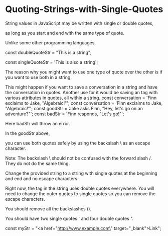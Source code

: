 # Quoting-Strings-with-Single-Quotes

String values in JavaScript may be written with single or double quotes, 

as long as you start and end with the same type of quote.

Unlike some other programming languages, 

const doubleQuoteStr = "This is a string"; 

const singleQuoteStr = 'This is also a string';

The reason why you might want to use one type of quote over the other is if you want to use both in a string.

This might happen if you want to save a conversation in a string and have the conversation in quotes. 
Another use for it would be saving an <a> tag with various attributes in quotes, all within a string.
const conversation = 'Finn exclaims to Jake, "Algebraic!"';
const conversation = 'Finn exclaims to Jake, "Algebraic!"';
const goodStr = 'Jake asks Finn, "Hey, let\'s go on an adventure?"'; 
const badStr = 'Finn responds, "Let's go!"';

  Here badStr will throw an error.
  
In the goodStr above,
  
you can use both quotes safely by using the backslash \ as an escape character.

  Note: The backslash \ should not be confused with the forward slash /. They do not do the same thing.
  
Change the provided string to a string with single quotes at the beginning and end and no escape characters.
  
Right now, the <a> tag in the string uses double quotes everywhere. You will need to change the outer quotes to single quotes so you can remove the escape characters.
  
You should remove all the backslashes (\).
  
You should have two single quotes ' and four double quotes ".
  
const myStr = "<a href=\"http://www.example.com\" target=\"_blank\">Link</a>";
